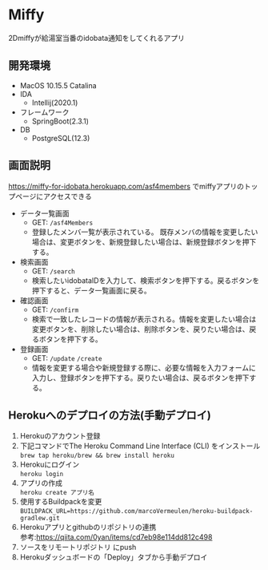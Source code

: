 # Miffy
2Dmiffyが給湯室当番のidobata通知をしてくれるアプリ
## 開発環境
- MacOS 10.15.5 Catalina
- IDA
    - Intellij(2020.1)
- フレームワーク
    - SpringBoot(2.3.1)
- DB
    - PostgreSQL(12.3)
## 画面説明
https://miffy-for-idobata.herokuapp.com/asf4members
でmiffyアプリのトップページにアクセスできる
- データ一覧画面   
    - GET: `/asf4Members`
    - 登録したメンバ一覧が表示されている。
    既存メンバの情報を変更したい場合は、変更ボタンを、新規登録したい場合は、新規登録ボタンを押下する。
- 検索画面
    - GET: `/search`
    - 検索したいidobataIDを入力して、検索ボタンを押下する。戻るボタンを押下すると、データ一覧画面に戻る。
- 確認画面
    - GET: `/confirm`
    - 検索で一致したレコードの情報が表示される。情報を変更したい場合は変更ボタンを、削除したい場合は、削除ボタンを、戻りたい場合は、戻るボタンを押下する。
- 登録画面
    - GET: `/update` `/create`
    - 情報を変更する場合や新規登録する際に、必要な情報を入力フォームに入力し、登録ボタンを押下する。戻りたい場合は、戻るボタンを押下する。
## Herokuへのデプロイの方法(手動デプロイ)
1. Herokuのアカウント登録
2. 下記コマンドでThe Heroku Command Line Interface (CLI) をインストール<br>
   `brew tap heroku/brew && brew install heroku`
3. Herokuにログイン<br>
`heroku login`
4. アプリの作成<br>
`heroku create アプリ名`
5. 使用するBuildpackを変更<br>
`BUILDPACK_URL=https://github.com/marcoVermeulen/heroku-buildpack-gradlew.git`
6. Herokuアプリとgithubのリポジトリの連携<br>
参考:https://qiita.com/0yan/items/cd7eb98e114dd812c498
7. ソースをリモートリポジトリ にpush<br>
8. Herokuダッシュボードの「Deploy」タブから手動デプロイ<br>

